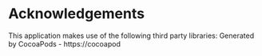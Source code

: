 # Acknowledgements
This application makes use of the following third party libraries:
Generated by CocoaPods - https://cocoapod